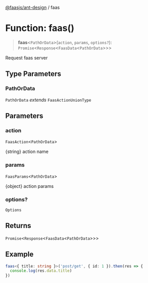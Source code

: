 [@faasjs/ant-design](../README.md) / faas

# Function: faas()

> **faas**\<`PathOrData`\>(`action`, `params`, `options?`): `Promise`\<`Response`\<`FaasData`\<`PathOrData`\>\>\>

Request faas server

## Type Parameters

### PathOrData

`PathOrData` *extends* `FaasActionUnionType`

## Parameters

### action

`FaasAction`\<`PathOrData`\>

{string} action name

### params

`FaasParams`\<`PathOrData`\>

{object} action params

### options?

`Options`

## Returns

`Promise`\<`Response`\<`FaasData`\<`PathOrData`\>\>\>

## Example

```ts
faas<{ title: string }>('post/get', { id: 1 }).then(res => {
  console.log(res.data.title)
})
```
